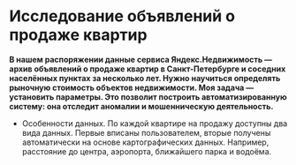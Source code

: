 # Исследование объявлений о продаже квартир
**В нашем распоряжении данные сервиса Яндекс.Недвижимость — архив объявлений о продаже квартир в Санкт-Петербурге и соседних населённых пунктах за несколько лет. 
Нужно научиться определять рыночную стоимость объектов недвижимости. Моя задача — установить параметры.
Это позволит построить автоматизированную систему: она отследит аномалии и мошенническую деятельность.**
 * Особенности данных. По каждой квартире на продажу доступны два вида данных. Первые вписаны пользователем, вторые получены автоматически на основе картографических данных. Например, расстояние до центра, аэропорта, ближайшего парка и водоёма.
